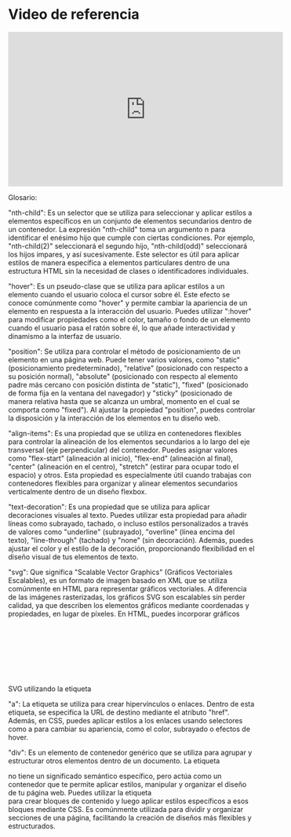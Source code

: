 # Video de referencia

<iframe width="560" height="315" src="https://www.youtube.com/embed/KP398UANzfw?si=rZW8KDYi1EujsnaW" title="YouTube video player" frameborder="0" allow="accelerometer; autoplay; clipboard-write; encrypted-media; gyroscope; picture-in-picture; web-share" allowfullscreen></iframe>

Glosario:

"nth-child": Es un selector que se utiliza para seleccionar y aplicar estilos a elementos específicos en un conjunto de elementos secundarios dentro de un contenedor. La expresión "nth-child" toma un argumento n para identificar el enésimo hijo que cumple con ciertas condiciones. Por ejemplo, "nth-child(2)" seleccionará el segundo hijo, "nth-child(odd)" seleccionará los hijos impares, y así sucesivamente. Este selector es útil para aplicar estilos de manera específica a elementos particulares dentro de una estructura HTML sin la necesidad de clases o identificadores individuales.

"hover": Es un pseudo-clase que se utiliza para aplicar estilos a un elemento cuando el usuario coloca el cursor sobre él. Este efecto se conoce comúnmente como "hover" y permite cambiar la apariencia de un elemento en respuesta a la interacción del usuario. Puedes utilizar ":hover" para modificar propiedades como el color, tamaño o fondo de un elemento cuando el usuario pasa el ratón sobre él, lo que añade interactividad y dinamismo a la interfaz de usuario.

"position": Se utiliza para controlar el método de posicionamiento de un elemento en una página web. Puede tener varios valores, como "static" (posicionamiento predeterminado), "relative" (posicionado con respecto a su posición normal), "absolute" (posicionado con respecto al elemento padre más cercano con posición distinta de "static"), "fixed" (posicionado de forma fija en la ventana del navegador) y "sticky" (posicionado de manera relativa hasta que se alcanza un umbral, momento en el cual se comporta como "fixed"). Al ajustar la propiedad "position", puedes controlar la disposición y la interacción de los elementos en tu diseño web.

"align-items": Es una propiedad que se utiliza en contenedores flexibles para controlar la alineación de los elementos secundarios a lo largo del eje transversal (eje perpendicular) del contenedor. Puedes asignar valores como "flex-start" (alineación al inicio), "flex-end" (alineación al final), "center" (alineación en el centro), "stretch" (estirar para ocupar todo el espacio) y otros. Esta propiedad es especialmente útil cuando trabajas con contenedores flexibles para organizar y alinear elementos secundarios verticalmente dentro de un diseño flexbox.

"text-decoration": Es una propiedad que se utiliza para aplicar decoraciones visuales al texto. Puedes utilizar esta propiedad para añadir líneas como subrayado, tachado, o incluso estilos personalizados a través de valores como "underline" (subrayado), "overline" (línea encima del texto), "line-through" (tachado) y "none" (sin decoración). Además, puedes ajustar el color y el estilo de la decoración, proporcionando flexibilidad en el diseño visual de tus elementos de texto.

"svg": Que significa "Scalable Vector Graphics" (Gráficos Vectoriales Escalables), es un formato de imagen basado en XML que se utiliza comúnmente en HTML para representar gráficos vectoriales. A diferencia de las imágenes rasterizadas, los gráficos SVG son escalables sin perder calidad, ya que describen los elementos gráficos mediante coordenadas y propiedades, en lugar de píxeles. En HTML, puedes incorporar gráficos SVG utilizando la etiqueta <svg> y luego definir elementos gráficos como líneas, círculos y texto dentro de ese contenedor. Además, en CSS, puedes aplicar estilos y animaciones a los elementos SVG para personalizar su apariencia y comportamiento en la página web.

"a": La etiqueta <a> se utiliza para crear hipervínculos o enlaces. Dentro de esta etiqueta, se especifica la URL de destino mediante el atributo "href". Además, en CSS, puedes aplicar estilos a los enlaces usando selectores como a para cambiar su apariencia, como el color, subrayado o efectos de hover.

"div": Es un elemento de contenedor genérico que se utiliza para agrupar y estructurar otros elementos dentro de un documento. La etiqueta <div> no tiene un significado semántico específico, pero actúa como un contenedor que te permite aplicar estilos, manipular y organizar el diseño de tu página web. Puedes utilizar la etiqueta <div> para crear bloques de contenido y luego aplicar estilos específicos a esos bloques mediante CSS. Es comúnmente utilizada para dividir y organizar secciones de una página, facilitando la creación de diseños más flexibles y estructurados.